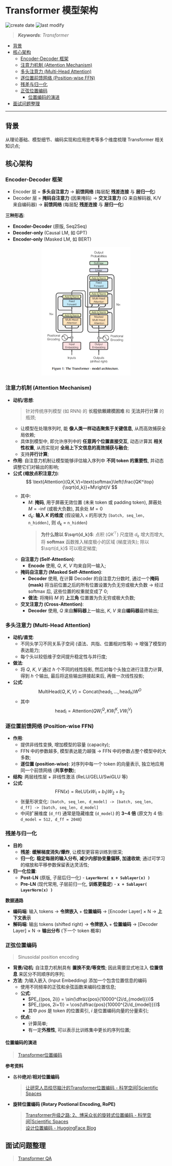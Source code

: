 Transformer 模型架构
===
<!--START_SECTION:badge-->
![create date](https://img.shields.io/static/v1?label=create%20date&message=2025-09-05&label_color=gray&color=lightsteelblue&style=flat-square)
![last modify](https://img.shields.io/static/v1?label=last%20modify&message=2025-09-23%2002%3A03%3A22&label_color=gray&color=thistle&style=flat-square)
<!--END_SECTION:badge-->
<!--info
date: 2025-09-05 13:47:46
toc_title: 模型架构
top: false
draft: false
hidden: false
level: 1
tags: [transformer]
-->

<!--START_SECTION:keywords-->
> ***Keywords**: Transformer*
<!--END_SECTION:keywords-->

<!--START_SECTION:paper_title-->
<!--END_SECTION:paper_title-->

<!--START_SECTION:toc-->
- [背景](#背景)
- [核心架构](#核心架构)
    - [Encoder-Decoder 框架](#encoder-decoder-框架)
    - [注意力机制 (Attention Mechanism)](#注意力机制-attention-mechanism)
    - [多头注意力 (Multi-Head Attention)](#多头注意力-multi-head-attention)
    - [逐位置前馈网络 (Position-wise FFN)](#逐位置前馈网络-position-wise-ffn)
    - [残差与归一化](#残差与归一化)
    - [正弦位置编码](#正弦位置编码)
        - [位置编码的演进](#位置编码的演进)
- [面试问题整理](#面试问题整理)
<!--END_SECTION:toc-->

---

## 背景

从理论基础、模型细节、编码实现和应用思考等多个维度梳理 Transformer 相关知识点;


## 核心架构

### Encoder-Decoder 框架

- Encoder 层 = **多头自注意力** → **前馈网络** (每层配 **残差连接** 与 **层归一化**)
- Decoder 层 = **掩码自注意力** (因果掩码) → **交叉注意力** (Q 来自解码器, K/V 来自编码器) → **前馈网络** (每层配 **残差连接** 与 **层归一化**)

**三种形态**:
- **Encoder-Decoder** (原版, Seq2Seq)
- **Decoder-only** (Causal LM, 如 GPT)
- **Encoder-only** (Masked LM, 如 BERT)

<div align='center'><img src='./assets/Transformer-architecture.png' height='400'/></div>


### 注意力机制 (Attention Mechanism)

- **动机/思想**:
    > 针对传统序列模型 (如 RNN) 的 **长程依赖建模困难** 和 **无法并行计算** 的瓶颈;
    - 让模型在处理序列时, 能 **像人类一样动态聚焦于关键信息**, 从而高效捕获全局依赖;
    - 具体到模型中, 即允许序列中的 **任意两个位置直接交互**, 动态计算其 **相关性权重**, 从而实现对 **全局上下文信息的高效捕获与融合**;
    - 支持**并行计算**;
- **作用**: 自注意力机制让模型能够评估输入序列中 **不同 token 的重要性**, 并动态调整它们对输出的影响;
- **公式 (缩放点积注意力)**:
    $$
    \text{Attention}(Q,K,V)=\text{softmax}\left(\frac{QK^\top}{\sqrt{d_k}}+M\right)V
    $$
    - 其中:
        <!-- - $Q=X_QW^Q$, $K=X_KW^K$, $V=X_VW^V$; -->
        - $M$: **掩码**, 用于屏蔽无效位置 (未来 token 或 padding token), 屏蔽处 $M = \text{-inf}$ (或极大负数), 其余处 $M = 0$
        - $d_k$: **输入 $K$ 的维度** (假设输入 `x` 的形状为 `[batch, seq_len, n_hidden]`, 则 $d_k$ = `n_hidden`)
            > **为什么除以 $\sqrt{d_k}$**: 点积 ($QK^\top$) 尺度随 $d_k$ 增大而增大, 将 **softmax** 函数推入梯度极小的区域 (梯度消失); 除以 $\sqrt{d_k}$ 可以稳定梯度;
    - **自注意力 (Self-Attention)**:
        - **Encode** 使用, $Q$, $K$, $V$ 均来自同一输入;
    - **掩码自注意力 (Masked Self-Attention)**:
        - **Decoder** 使用, 在计算 Decoder 的自注意力分数时, 通过一个**掩码 (mask)** 将当前位置之后的所有位置设置为负无穷或极大负数 → 经过 softmax 后, 这些位置的权重就变成了 0;
        - **做法**: 将掩码 $M$ 的 **上三角** 位置置为负无穷或极大负数;
    - **交叉注意力 (Cross-Attention)**:
        - **Decoder** 使用, $Q$ 来自**解码器**上一输出, $K$, $V$ 来自**编码器**最终输出;

### 多头注意力 (Multi-Head Attention)

- **动机/直觉**:
    - 不同头学习不同关系子空间 (语法、共指、位置相对性等) → 增强了模型的表达能力;
    - 每个头以较低维子空间提升稳定性与并行度;
- **做法**:
    - 将 $Q$, $K$, $V$ 通过 $h$ 个不同的线性投影, 然后对每个头独立进行注意力计算, 得到 $h$ 个输出, 最后将这些输出拼接起来后, 再做一次线性投影;
- **公式**:
    $$
    \text{MultiHead}(Q, K, V) = \text{Concat}(\text{head}_1, ..., \text{head}_h) W^O
    $$
    - 其中
        $$\text{head}_i = \text{Attention}(Q W_i^Q, K W_i^K, V W_i^V)$$

### 逐位置前馈网络 (Position-wise FFN)

- **作用**:
    - 提供非线性变换, 增加模型的容量 (capacity);
    - FFN 中的参数越多, 模型表达能力越强 → FFN 中的参数占整个模型中的大多数;
    - **逐位置 (position-wise)**: 对序列中每一个 token 的向量表示, 独立地应用同一个前馈网络 (**共享参数**);
- **结构**: 两层线性层 + 非线性激活 (ReLU/GELU/SwiGLU 等)
- **公式**:
    $$
    \text{FFN}(x) = \text{ReLU}(x W_1 + b_1) W_2 + b_2
    $$
    - 张量形状变化: `[batch, seq_len, d_model] -> [batch, seq_len, d_ff] -> [batch, seq_len, d_model]`
    - 中间扩展维度 (`d_ff`) 通常是隐藏维度 (`d_model`) 的 **3~4 倍** (原文为 4 倍: `d_model = 512, d_ff = 2048`)


### 残差与归一化

- **目的**:
    - **残差**: **缓解梯度消失/爆炸**, 让模型更容易训练到很深;
    - **归一化**: **稳定每层的输入分布, 减少内部协变量偏移, 加速收敛**; 通过可学习的缩放和平移参数保留表达灵活性;
- **归一化位置**:
    - **Post-LN** (原版, 子层后归一化) - **`LayerNorm( x + Sublayer(x) )`**
    - **Pre-LN** (现代常用, 子层前归一化, **训练更稳定**) - **`x + Sublayer( LayerNorm(x) )`**

**数据通路**
- **编码端**: 输入 tokens → **令牌嵌入** + **位置编码** → \[Encoder Layer\] × N → **上下文表示**
- **解码端**: 输出 tokens (shifted right) → **令牌嵌入** + **位置编码** → \[Decoder Layer\] × N → **输出分布** (下一个 token 概率)


### 正弦位置编码
> Sinusoidal position encoding

- **背景/动机**: 自注意力机制具有 **置换不变/等变性**; 因此需要显式地注入 **位置信息** 来区分不同顺序的序列;
- **方法**: 为输入嵌入 (Input Embedding) 添加一个包含位置信息的编码
    - 使用不同频率的正弦和余弦函数来编码位置信息;
    - **公式**:
        - $PE_{(pos, 2i)} = \sin(\dfrac{pos}{10000^{2i/d_{model}}})$
        - $PE_{(pos, 2i+1)} = \cos(\dfrac{pos}{10000^{2i/d_{model}}})$
        - 其中 $pos$ 是 token 的位置索引, $i$ 是位置编码向量的分量索引;
    - **优点**:
        - 计算简单;
        - 有一定**外推性**, 可以表示比训练集中更长的序列位置;

#### 位置编码的演进
> [Transformer位置编码](./位置编码.md)

**参考资料**
- 各种**绝对**/**相对位置编码**
    > [让研究人员绞尽脑汁的Transformer位置编码 - 科学空间|Scientific Spaces](https://kexue.fm/archives/8130)
- **旋转位置编码 (Rotary Postional Encoding, RoPE)**
    > [Transformer升级之路: 2、博采众长的旋转式位置编码 - 科学空间|Scientific Spaces](https://kexue.fm/archives/8265)  
    > [设计位置编码 - HuggingFace Blog](https://huggingface.co/blog/zh/designing-positional-encoding)  


## 面试问题整理
> [Transformer QA](./Transformer_QA.md)